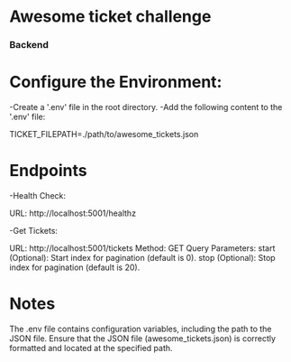 # Awesome ticket challenge

### Backend

# Configure the Environment:

-Create a '.env' file in the root directory.
-Add the following content to the '.env' file:
 
 TICKET_FILEPATH=./path/to/awesome_tickets.json

# Endpoints
-Health Check:

URL: http://localhost:5001/healthz

-Get Tickets:

URL: http://localhost:5001/tickets
Method: GET
Query Parameters:
start (Optional): Start index for pagination (default is 0).
stop (Optional): Stop index for pagination (default is 20).

# Notes

The .env file contains configuration variables, including the path to the JSON file.
Ensure that the JSON file (awesome_tickets.json) is correctly formatted and located at the specified path.